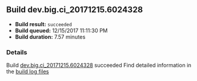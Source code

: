 ## Build dev.big.ci_20171215.6024328
- **Build result:** `succeeded`
- **Build queued:** 12/15/2017 11:11:30 PM
- **Build duration:** 7.57 minutes
### Details
Build [dev.big.ci_20171215.6024328](https://winappstudio.visualstudio.com/web/build.aspx?pcguid=a4ef43be-68ce-4195-a619-079b4d9834c2&builduri=vstfs%3a%2f%2f%2fBuild%2fBuild%2f24328) succeeded
Find detailed information in the [build log files](https://uwpctdiags.blob.core.windows.net/buildlogs/dev.big.ci_20171215.6024328_logs.zip)
